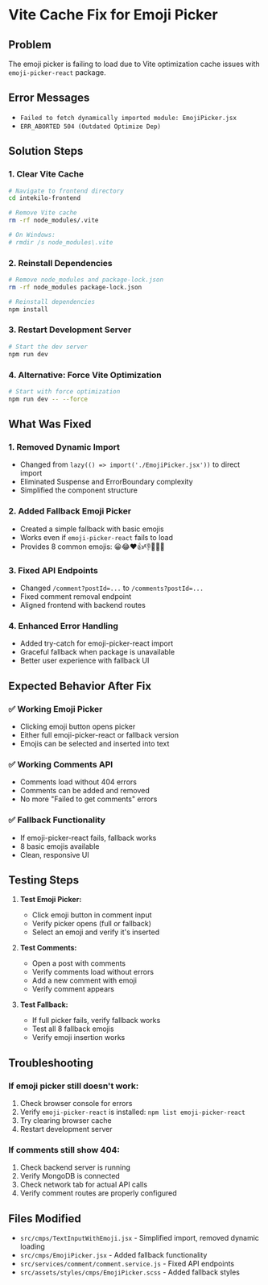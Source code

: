 # Vite Cache Fix for Emoji Picker

## Problem
The emoji picker is failing to load due to Vite optimization cache issues with `emoji-picker-react` package.

## Error Messages
- `Failed to fetch dynamically imported module: EmojiPicker.jsx`
- `ERR_ABORTED 504 (Outdated Optimize Dep)`

## Solution Steps

### 1. Clear Vite Cache
```bash
# Navigate to frontend directory
cd intekilo-frontend

# Remove Vite cache
rm -rf node_modules/.vite

# On Windows:
# rmdir /s node_modules\.vite
```

### 2. Reinstall Dependencies
```bash
# Remove node_modules and package-lock.json
rm -rf node_modules package-lock.json

# Reinstall dependencies
npm install
```

### 3. Restart Development Server
```bash
# Start the dev server
npm run dev
```

### 4. Alternative: Force Vite Optimization
```bash
# Start with force optimization
npm run dev -- --force
```

## What Was Fixed

### 1. **Removed Dynamic Import**
- Changed from `lazy(() => import('./EmojiPicker.jsx'))` to direct import
- Eliminated Suspense and ErrorBoundary complexity
- Simplified the component structure

### 2. **Added Fallback Emoji Picker**
- Created a simple fallback with basic emojis
- Works even if `emoji-picker-react` fails to load
- Provides 8 common emojis: 😀😂❤️👍👎🎉🔥💯

### 3. **Fixed API Endpoints**
- Changed `/comment?postId=...` to `/comments?postId=...`
- Fixed comment removal endpoint
- Aligned frontend with backend routes

### 4. **Enhanced Error Handling**
- Added try-catch for emoji-picker-react import
- Graceful fallback when package is unavailable
- Better user experience with fallback UI

## Expected Behavior After Fix

### ✅ **Working Emoji Picker**
- Clicking emoji button opens picker
- Either full emoji-picker-react or fallback version
- Emojis can be selected and inserted into text

### ✅ **Working Comments API**
- Comments load without 404 errors
- Comments can be added and removed
- No more "Failed to get comments" errors

### ✅ **Fallback Functionality**
- If emoji-picker-react fails, fallback works
- 8 basic emojis available
- Clean, responsive UI

## Testing Steps

1. **Test Emoji Picker:**
   - Click emoji button in comment input
   - Verify picker opens (full or fallback)
   - Select an emoji and verify it's inserted

2. **Test Comments:**
   - Open a post with comments
   - Verify comments load without errors
   - Add a new comment with emoji
   - Verify comment appears

3. **Test Fallback:**
   - If full picker fails, verify fallback works
   - Test all 8 fallback emojis
   - Verify emoji insertion works

## Troubleshooting

### If emoji picker still doesn't work:
1. Check browser console for errors
2. Verify `emoji-picker-react` is installed: `npm list emoji-picker-react`
3. Try clearing browser cache
4. Restart development server

### If comments still show 404:
1. Check backend server is running
2. Verify MongoDB is connected
3. Check network tab for actual API calls
4. Verify comment routes are properly configured

## Files Modified
- `src/cmps/TextInputWithEmoji.jsx` - Simplified import, removed dynamic loading
- `src/cmps/EmojiPicker.jsx` - Added fallback functionality
- `src/services/comment/comment.service.js` - Fixed API endpoints
- `src/assets/styles/cmps/EmojiPicker.scss` - Added fallback styles
